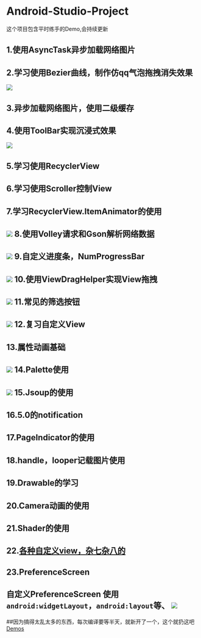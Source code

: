 # Android-Studio-Project
这个项目包含平时练手的Demo,会持续更新

1.使用AsyncTask异步加载网络图片
-------
2.学习使用Bezier曲线，制作仿qq气泡拖拽消失效果
-------
![](https://github.com/70kg/Android-Studio-Project/blob/master/Screenshots/b.gif)  

3.异步加载网络图片，使用二级缓存
-------
4.使用ToolBar实现沉浸式效果
----
![](https://github.com/70kg/Android-Studio-Project/blob/master/Screenshots/StatusBar.png)  

5.学习使用RecyclerView
-------
6.学习使用Scroller控制View
-------
7.学习RecyclerView.ItemAnimator的使用
-------
![](https://github.com/70kg/Android-Studio-Project/blob/master/Screenshots/RecyclerViewAnimator.gif)
8.使用Volley请求和Gson解析网络数据
-------
![](https://github.com/70kg/Android-Studio-Project/blob/master/Screenshots/weather.jpg)
9.自定义进度条，NumProgressBar
-------
![](https://github.com/70kg/Android-Studio-Project/blob/master/Screenshots/numProgressbar.gif)
10.使用ViewDragHelper实现View拖拽
-------
![](https://github.com/70kg/Android-Studio-Project/blob/master/Screenshots/youtube.gif)
11.常见的筛选按钮
---
![](https://github.com/70kg/Android-Studio-Project/blob/master/Screenshots/popupbutton.gif)
12.复习自定义View
---
13.属性动画基础
---
![](https://github.com/70kg/Android-Studio-Project/blob/master/Screenshots/Property_ainm.png)
14.Palette使用
---
![](http://7xjlmz.com1.z0.glb.clouddn.com/palette.jpg)
15.Jsoup的使用
---
16.5.0的notification
---
17.PageIndicator的使用
---
18.handle，looper记载图片使用
---
19.Drawable的学习
---
20.Camera动画的使用
---
21.Shader的使用
---
22.[各种自定义view，杂七杂八的](https://github.com/70kg/Android-Studio-Project/tree/master/app/src/main/java/com/com/mr_wrong/CustomView)
---
23.PreferenceScreen
---
自定义PreferenceScreen  使用` android:widgetLayout`，`android:layout`等、
![](https://github.com/70kg/Android-Studio-Project/blob/master/Screenshots/PreferenceScreen.png)
---

##因为搞得太乱太多的东西，每次编译要等半天，就新开了一个，这个就扔这吧[Demos](https://github.com/70kg/MyDemos)

